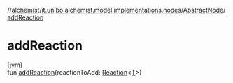//[alchemist](../../../index.md)/[it.unibo.alchemist.model.implementations.nodes](../index.md)/[AbstractNode](index.md)/[addReaction](add-reaction.md)

# addReaction

[jvm]\
fun [addReaction](add-reaction.md)(reactionToAdd: [Reaction](../../it.unibo.alchemist.model.interfaces/-reaction/index.md)<[T](../../it.unibo.alchemist.model.implementations.movestrategies.speed/-interact-with-others/index.md)>)
